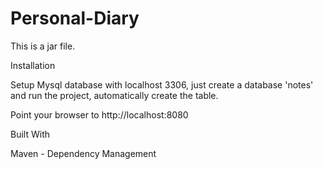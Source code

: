 # Personal-Diary
This is a jar file.

Installation

Setup Mysql database with localhost 3306,
just create a database  'notes' and run the project, automatically create the table.

Point your browser to http://localhost:8080


Built With

Maven - Dependency Management
